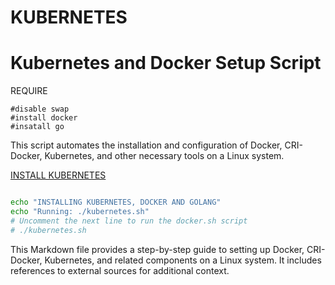 # KUBERNETES

# Kubernetes and Docker Setup Script

REQUIRE

```
#disable swap
#install docker
#insatall go 
```

This script automates the installation and configuration of Docker, CRI-Docker, Kubernetes, and other necessary tools on a Linux system.

[INSTALL KUBERNETES](https://raw.githubusercontent.com/nathanmsc/DATA-ENGINEERING/main/KUBERNETES/kubernetes.sh)
```bash

echo "INSTALLING KUBERNETES, DOCKER AND GOLANG"
echo "Running: ./kubernetes.sh"
# Uncomment the next line to run the docker.sh script
# ./kubernetes.sh
```

This Markdown file provides a step-by-step guide to setting up Docker, CRI-Docker, Kubernetes, and related components on a Linux system. It includes references to external sources for additional context.
